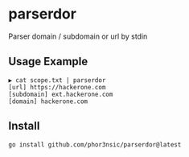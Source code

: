 # parserdor

Parser domain / subdomain or url by stdin

## Usage Example

```
▶ cat scope.txt | parserdor
[url] https://hackerone.com
[subdomain] ext.hackerone.com
[domain] hackerone.com
```

## Install

```
go install github.com/phor3nsic/parserdor@latest
```